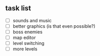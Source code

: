 ## task list

- [ ] sounds and music
- [ ] better graphics (is that even possible?)
- [ ] boss enemies
- [ ] map editor
- [ ] level switching
- [ ] more levels